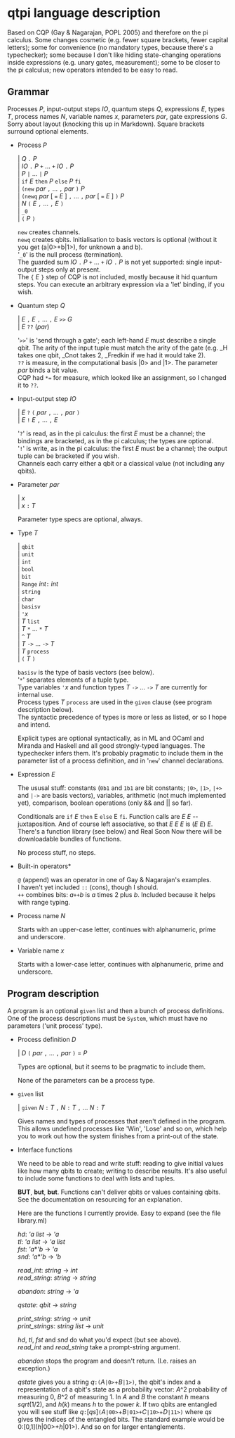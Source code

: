 # qtpi language description

Based on CQP (Gay & Nagarajan, POPL 2005) and therefore on the pi calculus. Some changes cosmetic (e.g. fewer square brackets, fewer capital letters); some for convenience (no mandatory types, because there's a typechecker); some because I don't like hiding state-changing operations inside expressions (e.g. unary gates, measurement); some to be closer to the pi calculus; new operators intended to be easy to read. 

## Grammar 

Processes *P*, input-output steps *IO*, quantum steps *Q*, expressions *E*, types *T*, process names *N*, variable names *x*, parameters *par*, gate expressions *G*. Sorry about layout (knocking this up in Markdown). Square brackets surround optional elements.

* Process *P* 

  | *Q* ``.`` *P*  
  | *IO* ``.`` *P* ``+`` ... ``+`` *IO* ``.`` *P*   
  | *P* ``|`` ... ``|`` *P*   
  | ``if`` *E* ``then`` *P* ``else`` *P* ``fi``  
  | ``(new`` *par*  ``,``  ... ``,`` *par* ``)`` *P*   
  | ``(newq`` *par* [ ``=`` *E* ] ``,``  ... ``,`` *par* [ ``=`` *E* ] ``)`` *P*  
  | *N* ``(`` *E*  ``,``  ... ``,`` *E*  ``)``  
  | ``_0``  
  | ``(`` *P* ``)``  

  ``new`` creates channels.    
  ``newq`` creates qbits. Initialisation to basis vectors is optional (without it you get (a|0>+b|1>), for unknown a and b).  
  '``_0``' is the null process (termination).  
  The guarded sum *IO* ``.`` *P* ``+`` ... ``+`` *IO* ``.`` *P* is not yet supported: single input-output steps only at present.  
  The ``{`` *E* ``}`` step of CQP is not included, mostly because it hid quantum steps. You can execute an arbitrary expression via a 'let' binding, if you wish.
  
* Quantum step *Q*
  
  | *E* ``,`` *E* ``,`` ... ``,`` *E* ``>>`` *G*    
  | *E* ``??`` (*par*)    

  '``>>``' is 'send through a gate'; each left-hand *E* must describe a single qbit. The arity of the input tuple must match the arity of the gate (e.g. _H takes one qbit, _Cnot takes 2, _Fredkin if we had it would take 2).  
  ``??`` is measure, in the computational basis |0> and |1>.  The parameter *par* binds a bit value.  
  CQP had ``*=`` for measure, which looked like an assignment, so I changed it to ``??``.   

* Input-output step *IO*  

  | *E* ``?`` ``(`` *par* ``,``  ... ``,`` *par* ``)``    
  | *E* ``!`` *E* ``,``  ... ``,`` *E*   

  '``?``' is read, as in the pi calculus: the first *E* must be a channel; the bindings are bracketed, as in the pi calculus; the types are optional.  
  '``!``' is write, as in the pi calculus: the first *E* must be a channel; the output tuple can be bracketed if you wish.  
  Channels each carry either a qbit or a classical value (not including any qbits).  
  
* Parameter *par*

  | *x*  
  | *x* ``:`` *T* 
  
  Parameter type specs are optional, always.
  
  
* Type *T* 

  | ``qbit``  
  | ``unit``  
  | ``int``  
  | ``bool``  
  | ``bit``  
  | ``Range`` *int*``:`` *int*  
  | ``string``  
  | ``char``  
  | ``basisv``  
  | ``'``*x*  
  | *T* ``list``  
  | *T* ``*`` ... ``*`` *T*  
  | ``^`` *T*  
  | *T* ``->`` ... ``->`` *T*  
  | *T* ``process``  
  | ``(`` *T* ``)``  

  ``basisv`` is the type of basis vectors (see below).  
  '``*``' separates elements of a tuple type.   
  Type variables ``'``*x* and function types *T* ``->`` ... ``->`` *T* are currently for internal use.  
  Process types *T* ``process`` are used in the ``given`` clause (see program description below).  
  The syntactic precedence of types is more or less as listed, or so I hope and intend. 

  Explicit types are optional syntactically, as in ML and OCaml and Miranda and Haskell and all good strongly-typed languages. The typechecker infers them. It's probably pragmatic to include them in the parameter list of a process definition, and in '``new``' channel declarations.

* Expression *E*

  The ususal stuff: constants (``0b1`` and ``1b1`` are bit constants; ``|0>``, ``|1>``, ``|+>`` and ``|->`` are basis vectors), variables, arithmetic (not much implemented yet), comparison, boolean operations (only && and || so far).
  
  Conditionals are ``if`` *E* ``then`` E ``else`` E ``fi``. 
  Function calls are *E* *E* -- juxtaposition. And of course left associative, so that *E* *E* *E* is (*E* *E*) *E*.  There's a function library (see below) and Real Soon Now there will be downloadable bundles of functions.  
  
  No process stuff, no steps.  
  
* Built-in operators*  
    
    ``@`` (append) was an operator in one of Gay & Nagarajan's examples.  
    I haven't yet included ``::`` (cons), though I should.  
    ``++`` combines bits: *a*``++``*b* is *a* times 2 plus *b*. Included because it helps with range typing.

* Process name *N*

  Starts with an upper-case letter, continues with alphanumeric, prime and underscore.
  
* Variable name *x*

  Starts with a lower-case letter, continues with alphanumeric, prime and underscore.

## Program description

A program is an optional ``given`` list and then a bunch of process definitions. One of the process descriptions must be ``System``, which must have no parameters ('unit process' type).

* Process definition *D*

  | *D* ``(``  *par*  ``,``  ... ``,`` *par* ``)`` = *P*
  
  Types are optional, but it seems to be pragmatic to include them.
  
  None of the parameters can be a process type.
  
* ``given`` list

	| ``given`` *N* ``:`` *T* ``,`` *N* ``:`` *T* ``,`` ... *N* ``:`` *T*  

    Gives names and types of processes that aren't defined in the program. This allows undefined processes like 'Win', 'Lose' and so on, which help you to work out how the system finishes from a print-out of the state.
    
* Interface functions

    We need to be able to read and write stuff: reading to give initial values like how many qbits to create; writing to describe results. It's also useful to include some functions to deal with lists and tuples. 
    
    **BUT**, **but**, **but**. Functions can't deliver qbits or values containing qbits. See the documentation on resourcing for an explanation.
    
    Here are the functions I currently provide. Easy to expand (see the file library.ml) 
    
    *hd*: *'a list* -> *'a*  
	*tl*: *'a list* -> *'a list*  
	*fst*: *'a*\**'b* -> *'a*  
	*snd*: *'a*\**'b* -> *'b*  
	
	*read_int*: *string* -> *int*  
	*read_string*: *string* -> *string*  

	*abandon*: *string* -> *'a*  

	*qstate*: *qbit* -> *string*  

	*print_string*: *string* -> *unit*  
	*print_strings*: *string list* -> *unit*  
	
	*hd*, *tl*, *fst* and *snd* do what you'd expect (but see above).  
	*read_int* and *read_string* take a prompt-string argument.  
	
	*abandon* stops the program and doesn't return.  (I.e. raises an exception.)  
	
	*qstate* gives you a string *q*``:(``*A*``|0>``+*B*``|1>)``, the qbit's index and a representation of a qbit's state as a probability vector: *A*^2 probability of measuring 0, *B*^2 of measuring 1. In *A* and *B* the constant *h* means *sqrt*(1/2), and *h*(*k*) means *h* to the power *k*. If two qbits are entangled you will see stuff like *q*``:``[*qs*]``(``*A*``|00>``+*B*``|01>+``*C*``|10>``+*D*``|11>)`` where *qs* gives the indices of the entangled bits. The standard example would be 0:\[0,1\](*h*|00>+*h*|01>). And so on for larger entanglements.




    